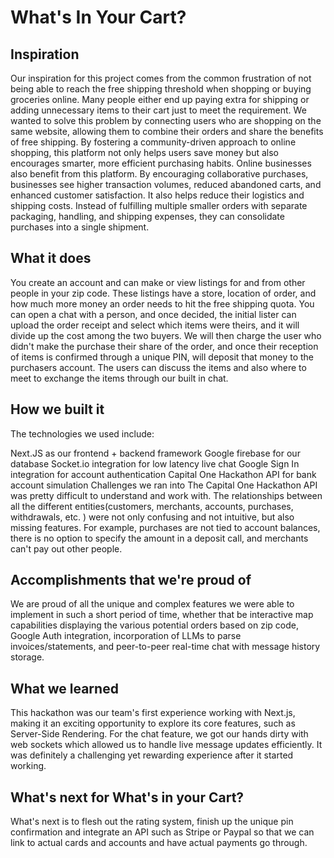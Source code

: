# What's In Your Cart? 

## Inspiration
Our inspiration for this project comes from the common frustration of not being able to reach the free shipping threshold when shopping or buying groceries online. Many people either end up paying extra for shipping or adding unnecessary items to their cart just to meet the requirement. We wanted to solve this problem by connecting users who are shopping on the same website, allowing them to combine their orders and share the benefits of free shipping. By fostering a community-driven approach to online shopping, this platform not only helps users save money but also encourages smarter, more efficient purchasing habits. Online businesses also benefit from this platform. By encouraging collaborative purchases, businesses see higher transaction volumes, reduced abandoned carts, and enhanced customer satisfaction. It also helps reduce their logistics and shipping costs. Instead of fulfilling multiple smaller orders with separate packaging, handling, and shipping expenses, they can consolidate purchases into a single shipment.

## What it does
You create an account and can make or view listings for and from other people in your zip code. These listings have a store, location of order, and how much more money an order needs to hit the free shipping quota. You can open a chat with a person, and once decided, the initial lister can upload the order receipt and select which items were theirs, and it will divide up the cost among the two buyers. We will then charge the user who didn't make the purchase their share of the order, and once their reception of items is confirmed through a unique PIN, will deposit that money to the purchasers account. The users can discuss the items and also where to meet to exchange the items through our built in chat.

## How we built it
The technologies we used include:

Next.JS as our frontend + backend framework
Google firebase for our database
Socket.io integration for low latency live chat
Google Sign In integration for account authentication
Capital One Hackathon API for bank account simulation
Challenges we ran into
The Capital One Hackathon API was pretty difficult to understand and work with. The relationships between all the different entities(customers, merchants, accounts, purchases, withdrawals, etc. ) were not only confusing and not intuitive, but also missing features. For example, purchases are not tied to account balances, there is no option to specify the amount in a deposit call, and merchants can't pay out other people.

## Accomplishments that we're proud of
We are proud of all the unique and complex features we were able to implement in such a short period of time, whether that be interactive map capabilities displaying the various potential orders based on zip code, Google Auth integration, incorporation of LLMs to parse invoices/statements, and peer-to-peer real-time chat with message history storage.

## What we learned
This hackathon was our team's first experience working with Next.js, making it an exciting opportunity to explore its core features, such as Server-Side Rendering. For the chat feature, we got our hands dirty with web sockets which allowed us to handle live message updates efficiently. It was definitely a challenging yet rewarding experience after it started working.

## What's next for What's in your Cart?
What's next is to flesh out the rating system, finish up the unique pin confirmation and integrate an API such as Stripe or Paypal so that we can link to actual cards and accounts and have actual payments go through.
